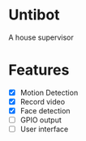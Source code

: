 # Untibot
A house supervisor

# Features
* [x] Motion Detection
* [x] Record video
* [x] Face detection
* [ ] GPIO output
* [ ] User interface
